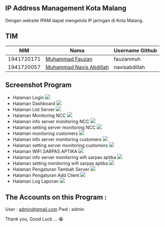 ## IP Address Management Kota Malang 
Dengan website IPAM dapat mengelola IP jaringan di Kota Malang.

## TIM
|NIM	    |Nama				                |Username Github|
|-----------|-----------------------------------|---------------|
|1941720171 |[Muhammad Fauzan](https://github.com/fauzanmuh) |fauzanmuh |
|1941720057 |[Muhammad Navis Abdillah](https://github.com/navisabdillah) |navisabdillah |

## Screenshot Program
- Halaman Login
![](https://github.com/fauzanmuh/Monitoring-IP/raw/master/ss/login.PNG)
- Halaman Dashboard
![](https://github.com/fauzanmuh/Monitoring-IP/raw/master/ss/beranda.PNG)
- Halaman List Server
![](https://github.com/fauzanmuh/Monitoring-IP/raw/master/ss/listServer.PNG)
- Halaman Monitoring NCC
![](https://github.com/fauzanmuh/Monitoring-IP/raw/master/ss/monitoring_NCC.png)
- Halaman info server monitoring NCC
![](https://github.com/fauzanmuh/Monitoring-IP/raw/master/ss/lnfo_server.png)
- Halaman setting server monitoring NCC
![](https://github.com/fauzanmuh/Monitoring-IP/raw/master/ss/setting_server.png)
- Halaman monitoring customers
![](https://github.com/fauzanmuh/Monitoring-IP/raw/master/ss/monitoring_customers.png)
- Halaman info server monitoring customers
![](https://github.com/fauzanmuh/Monitoring-IP/raw/master/ss/info_customers.png)
- Halaman setting server monitoring customers
![](https://github.com/fauzanmuh/Monitoring-IP/raw/master/ss/setting_customers.png)
- Halaman WIFI SARPAS APTIKA
![](https://github.com/fauzanmuh/Monitoring-IP/raw/master/ss/monitoring_wifi.png)
- Halaman info server monitoring wifi sarpas aptika
![](https://github.com/fauzanmuh/Monitoring-IP/raw/master/ss/info_wifi.png)
- Halaman setting monitoring wifi sarpas aptika
![](https://github.com/fauzanmuh/Monitoring-IP/raw/master/ss/setting_wifi.png)
- Halaman Pengaturan Tambah Server
![](https://github.com/fauzanmuh/Monitoring-IP/raw/master/ss/pengaturan_tambahserver.png)
- Halaman Pengaturan Add Client
![](https://github.com/fauzanmuh/Monitoring-IP/raw/master/ss/add_client.png)
- Halaman Log Laporan
![](https://github.com/fauzanmuh/Monitoring-IP/raw/master/ss/log_laporan.png)

## The Accounts on this Program :
User : admin@gmail.com
Pwd : admin

Thank you, Good Luck ... 😁